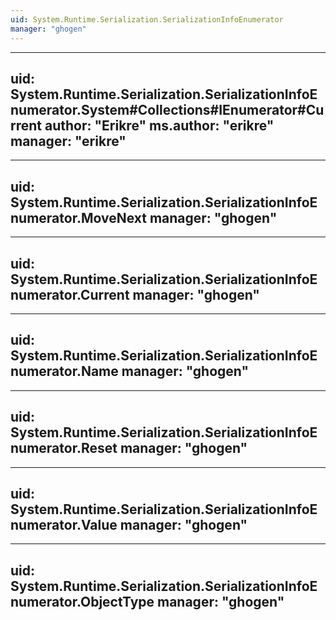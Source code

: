 ```yaml
---
uid: System.Runtime.Serialization.SerializationInfoEnumerator
manager: "ghogen"
---
```


---
uid: System.Runtime.Serialization.SerializationInfoEnumerator.System#Collections#IEnumerator#Current
author: "Erikre"
ms.author: "erikre"
manager: "erikre"
---

---
uid: System.Runtime.Serialization.SerializationInfoEnumerator.MoveNext
manager: "ghogen"
---

---
uid: System.Runtime.Serialization.SerializationInfoEnumerator.Current
manager: "ghogen"
---

---
uid: System.Runtime.Serialization.SerializationInfoEnumerator.Name
manager: "ghogen"
---

---
uid: System.Runtime.Serialization.SerializationInfoEnumerator.Reset
manager: "ghogen"
---

---
uid: System.Runtime.Serialization.SerializationInfoEnumerator.Value
manager: "ghogen"
---

---
uid: System.Runtime.Serialization.SerializationInfoEnumerator.ObjectType
manager: "ghogen"
---
